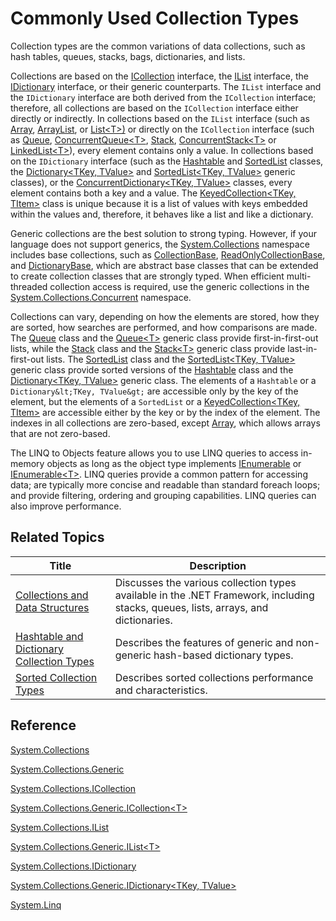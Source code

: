 # Commonly Used Collection Types

Collection types are the common variations of data collections, such as hash tables, queues, stacks, bags, dictionaries, and lists.

Collections are based on the [ICollection](https://dotnet.github.io/api/System.Collections.ICollection.html) interface, the [IList](https://dotnet.github.io/api/System.Collections.IList.html) interface, the [IDictionary](https://dotnet.github.io/api/System.Collections.IDictionary.html) interface, or their generic counterparts. The `IList` interface and the `IDictionary` interface are both derived from the `ICollection` interface; therefore, all collections are based on the `ICollection` interface either directly or indirectly. In collections based on the `IList` interface (such as [Array](https://dotnet.github.io/api/System.Array.html), [ArrayList](https://dotnet.github.io/api/System.Collections.ArrayList.html), or [List&lt;T&gt;)](https://dotnet.github.io/api/System.Collections.Generic.List%601.html) or directly on the `ICollection` interface (such as [Queue](https://dotnet.github.io/api/System.Collections.Queue.html), [ConcurrentQueue&lt;T&gt;](https://dotnet.github.io/api/System.Collections.Concurrent.ConcurrentQueue%601.html), [Stack](https://dotnet.github.io/api/System.Collections.Stack.html), [ConcurrentStack&lt;T&gt;](https://dotnet.github.io/api/System.Collections.Concurrent.ConcurrentStack%601.html) or [LinkedList&lt;T&gt;](https://dotnet.github.io/api/System.Collections.Generic.LinkedList%601.html)), every element contains only a value. In collections based on the `IDictionary` interface (such as the [Hashtable](https://dotnet.github.io/api/System.Collections.Hashtable.html) and [SortedList](https://dotnet.github.io/api/System.Collections.SortedList.html) classes, the [Dictionary&lt;TKey, TValue&gt;](https://dotnet.github.io/api/System.Collections.Generic.Dictionary%602.html) and [SortedList&lt;TKey, TValue&gt;](https://dotnet.github.io/api/System.Collections.Generic.SortedList%602.html) generic classes), or the [ConcurrentDictionary&lt;TKey, TValue&gt;](https://dotnet.github.io/api/System.Collections.Concurrent.ConcurrentDictionary%602.html) classes, every element contains both a key and a value. The [KeyedCollection&lt;TKey, TItem&gt;](https://dotnet.github.io/api/System.Collections.ObjectModel.KeyedCollection%602.html) class is unique because it is a list of values with keys embedded within the values and, therefore, it behaves like a list and like a dictionary.

Generic collections are the best solution to strong typing. However, if your language does not support generics, the [System.Collections](https://dotnet.github.io/api/System.Collections.html) namespace includes base collections, such as [CollectionBase](https://dotnet.github.io/api/System.Collections.CollectionBase.html), [ReadOnlyCollectionBase](https://dotnet.github.io/api/System.Collections.ReadOnlyCollectionBase.html), and [DictionaryBase](https://dotnet.github.io/api/System.Collections.DictionaryBase.html), which are abstract base classes that can be extended to create collection classes that are strongly typed. When efficient multi-threaded collection access is required, use the generic collections in the [System.Collections.Concurrent](https://dotnet.github.io/api/System.Collections.Concurrent.html) namespace.

Collections can vary, depending on how the elements are stored, how they are sorted, how searches are performed, and how comparisons are made. The [Queue](https://dotnet.github.io/api/System.Collections.Queue.html) class and the [Queue&lt;T&gt;](https://dotnet.github.io/api/System.Collections.Generic.Queue%601.html) generic class provide first-in-first-out lists, while the [Stack](https://dotnet.github.io/api/System.Collections.Stack.html) class and the [Stack&lt;T&gt;](https://dotnet.github.io/api/System.Collections.Generic.Stack%601.html) generic class provide last-in-first-out lists. The [SortedList](https://dotnet.github.io/api/System.Collections.SortedList.html) class and the [SortedList&lt;TKey, TValue&gt;](https://dotnet.github.io/api/System.Collections.Generic.SortedList%602.html) generic class provide sorted versions of the [Hashtable](https://dotnet.github.io/api/System.Collections.Hashtable.html) class and the [Dictionary&lt;TKey, TValue&gt;](https://dotnet.github.io/api/System.Collections.Generic.Dictionary%602.html) generic class. The elements of a `Hashtable` or a `Dictionary&lt;TKey, TValue&gt;` are accessible only by the key of the element, but the elements of a `SortedList` or a [KeyedCollection&lt;TKey, TItem&gt;](https://dotnet.github.io/api/System.Collections.ObjectModel.KeyedCollection%602.html) are accessible either by the key or by the index of the element. The indexes in all collections are zero-based, except [Array](https://dotnet.github.io/api/System.Array.html), which allows arrays that are not zero-based.

The LINQ to Objects feature allows you to use LINQ queries to access in-memory objects as long as the object type implements [IEnumerable](https://dotnet.github.io/api/System.Collections.IEnumerable.html) or [IEnumerable&lt;T&gt;](https://dotnet.github.io/api/System.Collections.Generic.IEnumerable%601.html). LINQ queries provide a common pattern for accessing data; are typically more concise and readable than standard foreach loops; and provide filtering, ordering and grouping capabilities. LINQ queries can also improve performance.

## Related Topics

Title | Description
----- | -----------
[Collections and Data Structures](Collections-and-Data-Structures.md) | Discusses the various collection types available in the .NET Framework, including stacks, queues, lists, arrays, and dictionaries.
[Hashtable and Dictionary Collection Types](hashtableandDictionaryCollectionTypes.md) | Describes the features of generic and non-generic hash-based dictionary types.
[Sorted Collection Types](sortedCollectionTypes.md) | Describes sorted collections performance and characteristics.

## Reference

[System.Collections](http://dotnet.github.io/api/System.Collections.html)

[System.Collections.Generic](http://dotnet.github.io/api/System.Collections.Generic.html)

[System.Collections.ICollection](https://dotnet.github.io/api/System.Collections.ICollection.html)

[System.Collections.Generic.ICollection&lt;T&gt;](https://dotnet.github.io/api/System.Collections.Generic.ICollection%601.html)

[System.Collections.IList](https://dotnet.github.io/api/System.Collections.IList.html)

[System.Collections.Generic.IList&lt;T&gt;](https://dotnet.github.io/api/System.Collections.Generic.IList%601.html)

[System.Collections.IDictionary](https://dotnet.github.io/api/System.Collections.IDictionary.html)

[System.Collections.Generic.IDictionary&lt;TKey, TValue&gt;](https://dotnet.github.io/api/System.Collections.Generic.IDictionary%602.html)

[System.Linq](http://dotnet.github.io/api/System.Linq.html)
